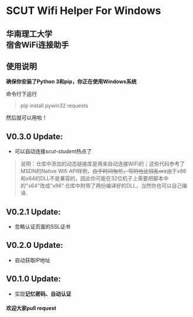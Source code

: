 # SCUT Wifi Helper For Windows   
## 华南理工大学</br>宿舍WiFi连接助手

##	使用说明
**确保你安装了Python 3和pip，你正在使用Windows系统**  

命令行下运行
>	pip install pywin32 requests  

然后就可以用啦！

##	V0.3.0 Update:
*	可以自动连接*scut-student*热点了
>	说明：仓库中添加的动态链接库是用来自动连接WiFi的；这些代码参考了MSDN的Native Wifi API样例，~~由于时间匆忙，写的也比较乱orz~~由于x86和x64的DLL不是兼容的，因此你可能在32位机子上需要把脚本中的"x64"改成"x86".仓库中附带了两份编译好的DLL，当然你也可以自己编译.  

##	V0.2.1 Update:
*	忽略认证页面的SSL证书  
##	V0.2.0 Update:   
*	自动获取IP地址  
##	V0.1.0 Update:  
*	实现**记忆密码、自动认证**  


####	欢迎大家pull request  

